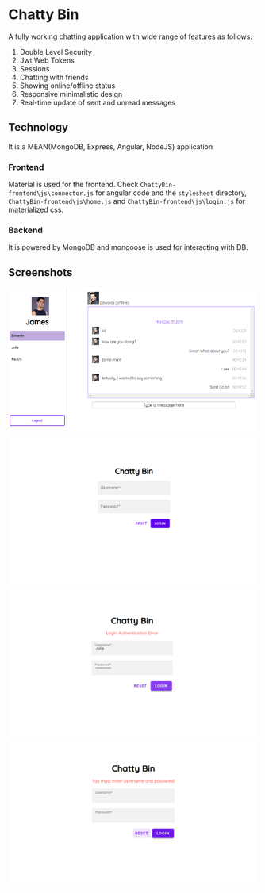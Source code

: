 # Chatty Bin
A fully working chatting application with wide range of features as follows:
1. Double Level Security
  1. Jwt Web Tokens
  2. Sessions
2. Chatting with friends
3. Showing online/offline status
4. Responsive minimalistic design
5. Real-time update of sent and unread messages

## Technology
It is a MEAN(MongoDB, Express, Angular, NodeJS) application

### Frontend
Material is used for the frontend. Check ``` ChattyBin-frontend\js\connector.js ``` for angular code and the ``` stylesheet ``` directory, ``` ChattyBin-frontend\js\home.js ``` and ```ChattyBin-frontend\js\login.js``` for materialized css.

### Backend
It is powered by MongoDB and mongoose is used for interacting with DB.

## Screenshots


<img src="https://github.com/sheheryarnaveed/chattybin/blob/master/screenshots/1.png" width="550" height="300">
<img src="https://github.com/sheheryarnaveed/chattybin/blob/master/screenshots/2.png" width="550" height="300">
<img src="https://github.com/sheheryarnaveed/chattybin/blob/master/screenshots/3.png" width="550" height="300">
<img src="https://github.com/sheheryarnaveed/chattybin/blob/master/screenshots/4.png" width="550" height="300">
